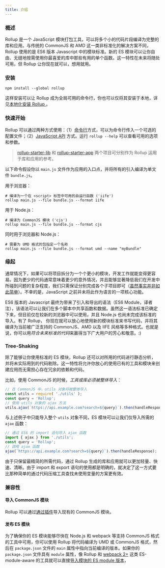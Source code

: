 ```yaml
---
title: 介绍
---
```


### 概述

Rollup 是一个 JavaScript 模块打包工具，可以将多个小的代码片段编译为完整的库和应用。与传统的 CommonJS 和 AMD 这一类非标准化的解决方案不同，Rollup 使用的是 ES6 版本 Javascript 中的模块标准。新的 ES 模块可以让你自由、无缝地按需使用你最喜爱的库中那些有用的单个函数。这一特性在未来将随处可用，但 Rollup 让你现在就可以，想用就用。

### 安装

```
npm install --global rollup
```

这样安装可以让 Rollup 成为全局可用的命令行，你也可以仅将其安装于本地，详见[本地化安装 Rollup ](guide/en/#installing-rollup-locally)。

### 快速开始

 Rollup 可以通过两种方式使用：（1）[命令行](guide/en/#command-line-reference)方式，可以为命令行传入一个可选的配置文件；（2）[JavaScript API](guide/en/#javascript-api) 方式。运行 `rollup --help` 可以查看可用的选项和参数。

> [rollup-starter-lib](https://github.com/rollup/rollup-starter-lib) 和
[rollup-starter-app](https://github.com/rollup/rollup-starter-app) 两个项目可分别作为 Rollup 
运用于库和应用的参考。

以下命令假设你以 `main.js` 文件作为应用的入口点，并将所有的引入编译为单文件 `bundle.js`。

用于浏览器：

```
# 编译为一个在 <script> 标签中可用的自运行函数 ('iife')
rollup main.js --file bundle.js --format iife
```

用于 Node.js：

```
# 编译为 CommonJS 模块 ('cjs')
rollup main.js --file bundle.js --format cjs
```

同时用于浏览器和 Node.js：

```
# 需要为 UMD 格式的包指定一个名称
rollup main.js --file bundle.js --format umd --name "myBundle"
```

### 缘起

通常情况下，如果可以将项目拆分为一个个更小的模块，开发工作就能变得更容易。因为更少的代码通常意味着更少的意外情况，并且能够显著降低我们在开发中所碰到问题的复杂程度，我们只需保证分别完成各个子项目即可（[虽然事实并非如此简单](https://medium.com/@Rich_Harris/small-modules-it-s-not-quite-that-simple-3ca532d65de4)）。不幸的是，JavaScript 之前并未将此作为语言的一项核心功能。

ES6 版本的 Javascript 最终为带来了引入和导出的语法（ES6 Module，译者注），该语法可以让我们在多个脚本中共享函数和数据。虽然这一语法标准已确定下来，但目前仅在较新的浏览器中可以使用，并且 Node.js 也尚未完成该标准的导入。有了 Rollup， 你现在就可以放心地使用新的模块标准来书写代码，并将其编译为当前被广泛支持的 CommonJS、AMD 以及 IIFE 风格等多种格式。也就是说，你可以用*符合未来标准的代码*来赢得当下广大用户的芳心和敬意。:)

### Tree-Shaking

除了能够让你使用标准的 ES 模块，Rollup 还可以对所用的代码进行静态分析，并将未实际用到的代码剔除。这一特性将允许你放心的使用已有的工具和模块来创建应用而无需担心存在冗余的依赖和代码。

比如，使用 CommonJS 的时候，*工具或库必须被整体导入*：

```js
// 在 CommonJS 中，utils 对象将被整体导入
const utils = require( './utils' );
const query = 'Rollup';
// 使用 utils 对象的 ajax 方法
utils.ajax(`https://api.example.com?search=${query}`).then(handleResponse);
```

与上述例子中只能导入整个 `utils` 对象不同，ES 模块可以让我们仅导入所需的 `ajax` 函数：

```js
// 通过 ES6 的 import 语句导入 ajax 函数
import { ajax } from './utils';
const query = 'Rollup';
// 调用 ajax 函数
ajax(`https://api.example.com?search=${query}`).then(handleResponse);
```

由于只保留最精简的所需代码，通过 Rollup 生成的库和应用就可以更加轻量、快速、清晰。由于 import 和 export 语句的使用都是明确的，就决定了这一方式要比那种简单的通过代码压缩工具查找未使用变量的方案更有效。


### 兼容性

#### 导入 CommonJS 模块

Rollup 可以通过[通过插件](https://github.com/rollup/plugins/tree/master/packages/commonjs)导入现有的 CommonJS 模块。 

#### 发布 ES 模块

为了确保你的 ES 模块能够尽快在 Node.js 和 webpack 等支持 CommonJS 格式的工具中可用，你可以使用 Rollup 将代码编译为 UMD 或 CommonJS 格式，然后在 `package.json` 文件的 `main` 属性中指向当前编译的版本。如果你的 `package.json` 文件具有 `module` 属性，像 Rollup 和 [webpack 2+](https://webpack.js.org/) 这类 ES-module-aware 的工具就可以直接[导入模块的 ES module 版本](https://github.com/rollup/rollup/wiki/pkg.module)，
